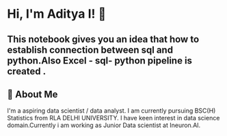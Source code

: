 
# Hi, I'm Aditya I! 👋

  
##  This notebook gives you an idea that how to establish connection between sql and python.Also Excel - sql- python pipeline is created . 


## 🚀 About Me
I'm a aspiring data scientist / data analyst. I am currently pursuing BSC(H) Statistics from RLA DELHI UNIVERSITY.
I have keen interest in data science domain.Currently i am working as Junior Data scientist at Ineuron.AI.



  